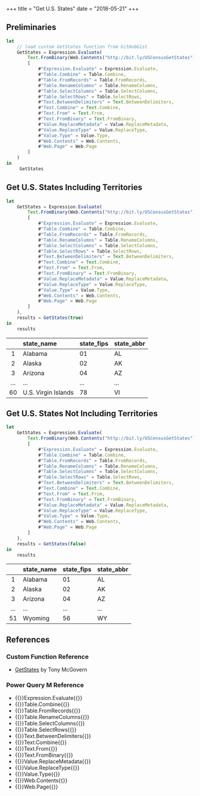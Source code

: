 +++
title = "Get U.S. States"
date = "2018-05-21"
+++

## Preliminaries
```javascript
let
    // load custom GetStates function from GitHubGist
    GetStates = Expression.Evaluate(
        Text.FromBinary(Web.Contents("http://bit.ly/USCensusGetStates")),
        [
            #"Expression.Evaluate" = Expression.Evaluate,
            #"Table.Combine" = Table.Combine,
            #"Table.FromRecords" = Table.FromRecords,
            #"Table.RenameColumns" = Table.RenameColumns,
            #"Table.SelectColumns" = Table.SelectColumns,
            #"Table.SelectRows" = Table.SelectRows,
            #"Text.BetweenDelimiters" = Text.BetweenDelimiters,
            #"Text.Combine" = Text.Combine,
            #"Text.From" = Text.From,
            #"Text.FromBinary" = Text.FromBinary,
            #"Value.ReplaceMetadata" = Value.ReplaceMetadata,
            #"Value.ReplaceType" = Value.ReplaceType,
            #"Value.Type" = Value.Type,
            #"Web.Contents" = Web.Contents,
            #"Web.Page" = Web.Page
        ]
    )
in
     GetStates
```

## Get U.S. States Including Territories
```javascript
let 
    GetStates = Expression.Evaluate(
        Text.FromBinary(Web.Contents("http://bit.ly/USCensusGetStates")),
        [
            #"Expression.Evaluate" = Expression.Evaluate,
            #"Table.Combine" = Table.Combine,
            #"Table.FromRecords" = Table.FromRecords,
            #"Table.RenameColumns" = Table.RenameColumns,
            #"Table.SelectColumns" = Table.SelectColumns,
            #"Table.SelectRows" = Table.SelectRows,
            #"Text.BetweenDelimiters" = Text.BetweenDelimiters,
            #"Text.Combine" = Text.Combine,
            #"Text.From" = Text.From,
            #"Text.FromBinary" = Text.FromBinary,
            #"Value.ReplaceMetadata" = Value.ReplaceMetadata,
            #"Value.ReplaceType" = Value.ReplaceType,
            #"Value.Type" = Value.Type,
            #"Web.Contents" = Web.Contents,
            #"Web.Page" = Web.Page
        ]
    ),
    results = GetStates(true)
in
    results
```
|     |state_name          |state_fips |state_abbr
|:---:|:-------------------|:----------|:----
|1	  |Alabama             |01         |AL
|2	  |Alaska              |02         |AK
|3	  |Arizona             |04         |AZ
|...  |...                 |...        |...
|60	  |U.S. Virgin Islands |78         |VI

## Get U.S. States Not Including Territories
```javascript
let 
    GetStates = Expression.Evaluate(
        Text.FromBinary(Web.Contents("http://bit.ly/USCensusGetStates")),
        [
            #"Expression.Evaluate" = Expression.Evaluate,
            #"Table.Combine" = Table.Combine,
            #"Table.FromRecords" = Table.FromRecords,
            #"Table.RenameColumns" = Table.RenameColumns,
            #"Table.SelectColumns" = Table.SelectColumns,
            #"Table.SelectRows" = Table.SelectRows,
            #"Text.BetweenDelimiters" = Text.BetweenDelimiters,
            #"Text.Combine" = Text.Combine,
            #"Text.From" = Text.From,
            #"Text.FromBinary" = Text.FromBinary,
            #"Value.ReplaceMetadata" = Value.ReplaceMetadata,
            #"Value.ReplaceType" = Value.ReplaceType,
            #"Value.Type" = Value.Type,
            #"Web.Contents" = Web.Contents,
            #"Web.Page" = Web.Page
        ]
    ),
    results = GetStates(false)
in
    results
```
|     |state_name          |state_fips |state_abbr
|:---:|:-------------------|:----------|:----
|1	  |Alabama             |01         |AL
|2	  |Alaska              |02         |AK
|3	  |Arizona             |04         |AZ
|...  |...                 |...        |...
|51   |Wyoming             |56         |WY

## References
### Custom Function Reference
+ [GetStates](https://gist.github.com/tonmcg/a545cd94d798c687fc3ced139093e23e) by Tony McGovern

### Power Query M Reference
+ {{<urls function="expression-evaluate">}}Expression.Evaluate{{</urls>}}
+ {{<urls function="table-combine">}}Table.Combine{{</urls>}}
+ {{<urls function="table-fromrecords">}}Table.FromRecords{{</urls>}}
+ {{<urls function="table-renamecolumns">}}Table.RenameColumns{{</urls>}}
+ {{<urls function="table-selectcolumns">}}Table.SelectColumns{{</urls>}}
+ {{<urls function="table-selectrows">}}Table.SelectRows{{</urls>}}
+ {{<urls function="text-betweendelimiters">}}Text.BetweenDelimiters{{</urls>}}
+ {{<urls function="text-combine">}}Text.Combine{{</urls>}}
+ {{<urls function="text-from">}}Text.From{{</urls>}}
+ {{<urls function="text-frombinary">}}Text.FromBinary{{</urls>}}
+ {{<urls function="value-replacemetadata">}}Value.ReplaceMetadata{{</urls>}}
+ {{<urls function="value-replacetype">}}Value.ReplaceType{{</urls>}}
+ {{<urls function="value-type">}}Value.Type{{</urls>}}
+ {{<urls function="web-contents">}}Web.Contents{{</urls>}}
+ {{<urls function="web-page">}}Web.Page{{</urls>}}